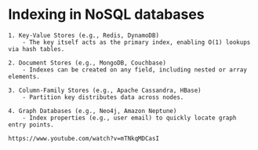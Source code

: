 # Indexing in NoSQL databases

    1. Key-Value Stores (e.g., Redis, DynamoDB)
        - The key itself acts as the primary index, enabling O(1) lookups via hash tables.

    2. Document Stores (e.g., MongoDB, Couchbase)   
        - Indexes can be created on any field, including nested or array elements.

    3. Column-Family Stores (e.g., Apache Cassandra, HBase)
        - Partition key distributes data across nodes.

    4. Graph Databases (e.g., Neo4j, Amazon Neptune)    
        - Index properties (e.g., user email) to quickly locate graph entry points.

    https://www.youtube.com/watch?v=mTNkqMDCasI